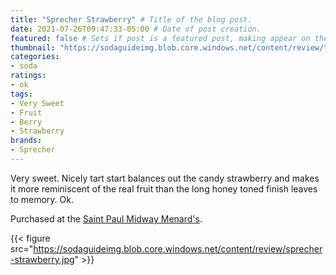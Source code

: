 ```yaml
---
title: "Sprecher Strawberry" # Title of the blog post.
date: 2021-07-26T09:47:33-05:00 # Date of post creation.
featured: false # Sets if post is a featured post, making appear on the home page side bar.
thumbnail: "https://sodaguideimg.blob.core.windows.net/content/review/thumbs/sprecher-strawberry.jpg" # Sets thumbnail image appearing inside card on homepage.
categories:
- soda
ratings:
- ok
tags:
- Very Sweet
- Fruit
- Berry
- Strawberry
brands:
- Sprecher
---
```


Very sweet. Nicely tart start balances out the candy strawberry and makes it more reminiscent of the real fruit than the long honey toned finish leaves to memory. Ok.

Purchased at the [Saint Paul Midway Menard's](https://www.menards.com/main/storeDetails.html?store=3181).

{{< figure src="https://sodaguideimg.blob.core.windows.net/content/review/sprecher-strawberry.jpg" >}}